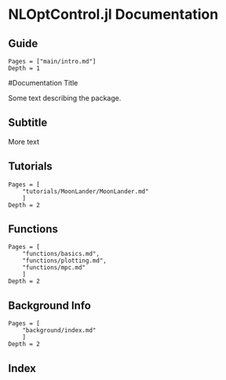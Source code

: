 # NLOptControl.jl Documentation



## Guide

```@contents
Pages = ["main/intro.md"]
Depth = 1
```

#Documentation Title

Some text describing the package.

## Subtitle

More text


## Tutorials

```@contents
Pages = [
    "tutorials/MoonLander/MoonLander.md"
    ]
Depth = 2
```


## Functions

```@contents
Pages = [
    "functions/basics.md",
    "functions/plotting.md",
    "functions/mpc.md"
    ]
Depth = 2
```

## Background Info

```@contents
Pages = [
    "background/index.md"
    ]
Depth = 2
```

## Index

```@index
```
